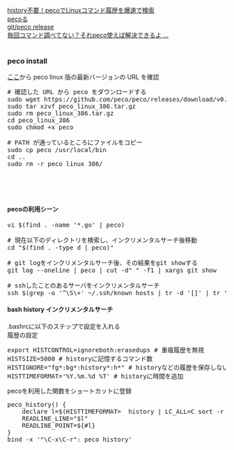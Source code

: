 [history不要！pecoでLinuxコマンド履歴を爆速で検索](https://suwaru.tokyo/history%E4%B8%8D%E8%A6%81%EF%BC%81peco%E3%81%A7linux%E3%82%B3%E3%83%9E%E3%83%B3%E3%83%89%E5%B1%A5%E6%AD%B4%E3%82%92%E7%88%86%E9%80%9F%E3%81%A7%E6%A4%9C%E7%B4%A2/)<br/>
[pecoる](https://qiita.com/tmsanrinsha/items/72cebab6cd448704e366)<br/>
[git/peco release](https://github.com/peco/peco/releases/)<br/>
[毎回コマンド調べてない？それpeco使えば解決できるよ ...](https://webcache.googleusercontent.com/search?q=cache:xhc8LHioYzAJ:https://blog.dais0n.net/peco/+&cd=8&hl=ja&ct=clnk&gl=jp)<br/>
<br/>

### peco install
[ここ](https://github.com/peco/peco/releases/)から peco linux 版の最新バージョンの URL を確認<br/>
<pre>
# 確認した URL から peco をダウンロードする
sudo wget https://github.com/peco/peco/releases/download/v0.5.7/peco_linux_amd64.tar.gz
sudo tar xzvf peco_linux_386.tar.gz
sudo rm peco_linux_386.tar.gz
cd peco_linux_386
sudo chmod +x peco
 
# PATH が通っているところにファイルをコピー
sudo cp peco /usr/local/bin
cd ..
sudo rm -r peco_linux_386/
</pre>


<br/><br/><br/>
#### pecoの利用シーン
<pre>
vi $(find . -name '*.go' | peco)

# 現在以下のディレクトリを検索し、インクリメンタルサーチ後移動
cd "$(find . -type d | peco)"

# git logをインクリメンタルサーチ後、その結果をgit showする
git log --oneline | peco | cut -d" " -f1 | xargs git show

# sshしたことのあるサーバをインクリメンタルサーチ
ssh $(grep -o '^\S\+' ~/.ssh/known_hosts | tr -d '[]' | tr ',' '\n' | sort | peco)
</pre>

#### bash history インクリメンタルサーチ
.bashrcに以下のステップで設定を入れる<br/>
履歴の設定<br/>
<pre>
export HISTCONTROL=ignoreboth:erasedups # 重複履歴を無視
HISTSIZE=5000 # historyに記憶するコマンド数
HISTIGNORE="fg*:bg*:history*:h*" # historyなどの履歴を保存しない
HISTTIMEFORMAT='%Y.%m.%d %T' # historyに時間を追加
</pre>

pecoを利用した関数をショートカットに登録<br/>
<pre>
peco_history() {
    declare l=$(HISTTIMEFORMAT=  history | LC_ALL=C sort -r |  awk '{for(i=2;i&lt;NF;i++){printf("%s%s",$i,OFS=" ")}print $NF}'   |  peco --query "$READLINE_LINE")
    READLINE_LINE="$l"
    READLINE_POINT=${#l}
}
bind -x '"\C-x\C-r": peco_history'
</pre>
